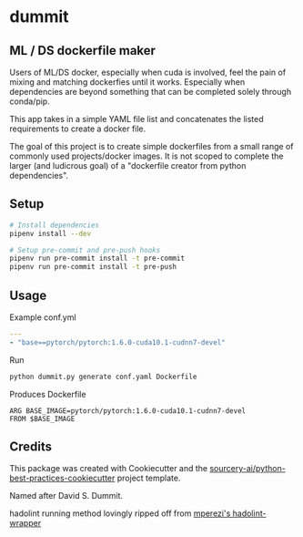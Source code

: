 # dummit
## ML / DS dockerfile maker

Users of ML/DS docker, especially when cuda is involved, feel the pain of mixing and matching dockerfies until it works. Especially when dependencies are beyond something that can be completed solely through conda/pip.

This app takes in a simple YAML file list and concatenates the listed requirements to create a docker file.

The goal of this project is to create simple dockerfiles from a small range of commonly used projects/docker images. It is not scoped to complete the larger (and ludicrous goal) of a "dockerfile creator from python dependencies". 
## Setup
```sh
# Install dependencies
pipenv install --dev

# Setup pre-commit and pre-push hooks
pipenv run pre-commit install -t pre-commit
pipenv run pre-commit install -t pre-push
```

## Usage


Example conf.yml

```yaml
---
- "base==pytorch/pytorch:1.6.0-cuda10.1-cudnn7-devel"
```

Run
```python
python dummit.py generate conf.yaml Dockerfile
```

Produces Dockerfile
```
ARG BASE_IMAGE=pytorch/pytorch:1.6.0-cuda10.1-cudnn7-devel
FROM $BASE_IMAGE
```
## Credits

This package was created with Cookiecutter and the [sourcery-ai/python-best-practices-cookiecutter](https://github.com/sourcery-ai/python-best-practices-cookiecutter) project template.

Named after David S. Dummit. 


hadolint running method lovingly ripped off from [mperezi's hadolint-wrapper](https://github.com/mperezi/hadolint-wrapper)